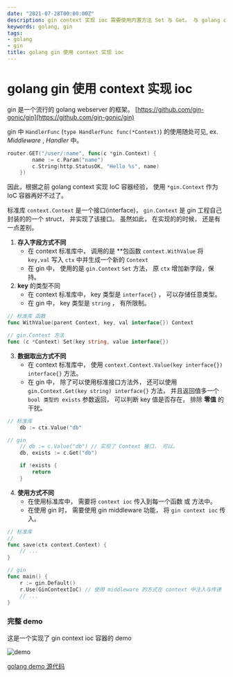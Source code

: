 ```yaml
---
date: "2021-07-28T00:00:00Z"
description: gin context 实现 ioc 需要使用内置方法 Set 与 Get。 与 golang context 类似， 但又有所不同。
keywords: golang, gin
tags:
- golang
- gin
title: golang gin 使用 context 实现 ioc
---
```


#  golang gin 使用 context 实现 ioc 

gin 是一个流行的 golang webserver 的框架。 [https://github.com/gin-gonic/gin](https://github.com/gin-gonic/gin)

gin 中 `HandlerFunc` (`type HandlerFunc func(*Context)`) 的使用随处可见, ex. *Middleware* , *Handler* 中。

```go
router.GET("/user/:name", func(c *gin.Context) {
		name := c.Param("name")
		c.String(http.StatusOK, "Hello %s", name)
	})
```

因此，根据之前 golang context 实现 IoC 容器经验，  使用 `*gin.Context` 作为 IoC 容器再好不过了。


标准库 `context.Context` 是一个接口(interface)， `gin.Context` 是 gin 工程自己封装的的一个 struct， 并实现了该接口。 虽然如此， 在实现的的时候， 还是有一点差别。

1. **存入字段方式不同**
    + 在 context 标准库中， 调用的是 **包函数 `context.WithValue` 将 `key,val` 写入 `ctx` 中并生成一个新的 `Context`
    + 在 gin 中， 使用的是 `gin.Context` `Set` 方法， 原 `ctx` 增加新字段，保持。
2. **key** 的类型不同
    + 在 context 标准库中， key 类型是 `interface{}` ， 可以存储任意类型。
    + 在 gin 中， key 类型是 `string` ， 有所限制。

```go
// 标准库 函数
func WithValue(parent Context, key, val interface{}) Context

// gin.Context 方法
func (c *Context) Set(key string, value interface{}) 
```

3. **数据取出方式不同**
    + 在 context 标准库中， 使用 `context.Context.Value(key interface{}) interface{}` 方法。
    + 在 gin 中， 除了可以使用标准接口方法外， 还可以使用 `gin.Context.Get(key string) interface{}` 方法， 并且返回值多一个 `bool 类型的 exists` 参数返回， 可以判断 key 值是否存在， 排除 **零值** 的干扰。


```go
// 标准库
    db := ctx.Value("db"

// gin
	// db := c.Value("db") // 实现了 Context 接口， 可以。
	db, exists := c.Get("db")

	if !exists {
		return
	}
```

4. **使用方式不同**
    + 在使用标准库中， 需要将 `context ioc` 传入到每一个函数 或 方法中。
    + 在使用 gin 时， 需要使用 gin middleware 功能， 将 `gin context ioc` 传入。

```go
// 标准库
// 
func save(ctx context.Context) {
	// ...
}

// gin
func main() {
	r := gin.Default()
	r.Use(GinContextIoC) // 使用 middleware 的方式在 context 中注入与传递
    // ...
}
```


### 完整 demo

这是一个实现了 gin context ioc 容器的 demo

![demo](/assets/img/post/2021/07/28/gin-context-ioc/gin-context-ioc.png)



[golang demo 源代码](/assets/img/post/2021/07/28/gin-context-ioc/gin-context-ioc.go)